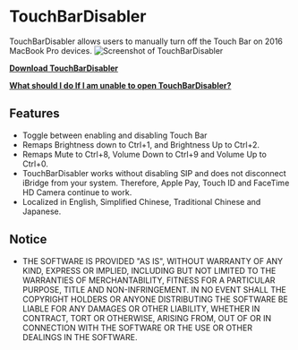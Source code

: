 # TouchBarDisabler
TouchBarDisabler allows users to manually turn off the Touch Bar on 2016 MacBook Pro devices.
![](https://raw.githubusercontent.com/HiKay/TouchBarDisabler/master/screenshots/screenshot.jpg "Screenshot of TouchBarDisabler")

**[Download TouchBarDisabler](https://github.com/HiKay/TouchBarDisabler/releases/download/1.2/TouchBarDisabler_1.2.zip)**

**[What should I do If I am unable to open TouchBarDisabler?](FAQ.md)**

## Features
- Toggle between enabling and disabling Touch Bar
- Remaps Brightness down to Ctrl+1, and Brightness Up to Ctrl+2.
- Remaps Mute to Ctrl+8, Volume Down to Ctrl+9 and Volume Up to Ctrl+0.
- TouchBarDisabler works without disabling SIP and does not disconnect iBridge from your system. Therefore, Apple Pay, Touch ID and FaceTime HD Camera continue to work.
- Localized in English, Simplified Chinese, Traditional Chinese and Japanese.

## Notice
- THE SOFTWARE IS PROVIDED "AS IS", WITHOUT WARRANTY OF ANY KIND, EXPRESS OR IMPLIED, INCLUDING BUT NOT LIMITED TO THE WARRANTIES OF MERCHANTABILITY, FITNESS FOR A PARTICULAR PURPOSE, TITLE AND NON-INFRINGEMENT. IN NO EVENT SHALL THE COPYRIGHT HOLDERS OR ANYONE DISTRIBUTING THE SOFTWARE BE LIABLE FOR ANY DAMAGES OR OTHER LIABILITY, WHETHER IN CONTRACT, TORT OR OTHERWISE, ARISING FROM, OUT OF OR IN CONNECTION WITH THE SOFTWARE OR THE USE OR OTHER DEALINGS IN THE SOFTWARE.